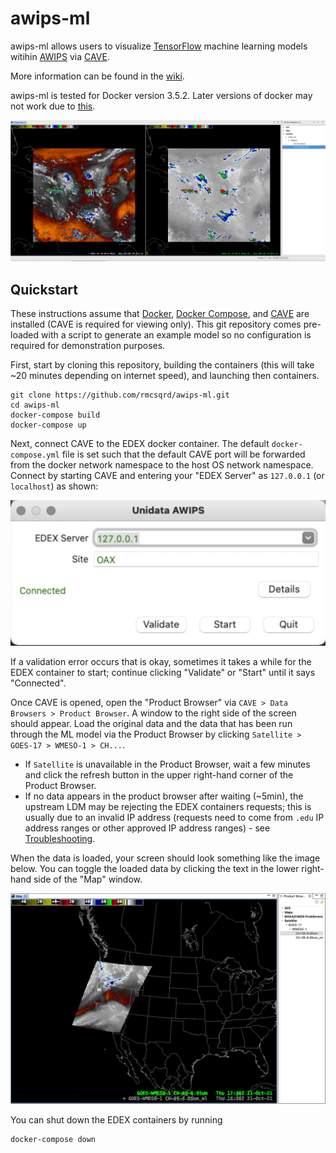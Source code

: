 # awips-ml
awips-ml allows users to visualize [TensorFlow](https://www.tensorflow.org/) machine learning models witihin [AWIPS](https://www.unidata.ucar.edu/software/awips2/) via [CAVE](https://unidata.github.io/awips2/install/install-cave/).

More information can be found in the [wiki](https://github.com/rmcsqrd/awips-ml/wiki).

awips-ml is tested for Docker version 3.5.2. Later versions of docker may not work due to [this](https://github.com/rmcsqrd/awips-ml/wiki/awips-ml-usage-guide#docker-compose-error-failed-to-mount-cgroup-at-sysfscgroupsystemd-operation-not-permitted).

![Example data being displayed](aux/example.png)

## Quickstart<a name="tc_quickstart"></a>
These instructions assume that [Docker](https://docs.docker.com/get-docker/),
[Docker Compose](https://docs.docker.com/compose/install/), and
[CAVE](https://unidata.github.io/awips2/install/install-cave/) are installed
(CAVE is required for viewing only). This git repository comes pre-loaded with
a script to generate an example model so no configuration is required for demonstration purposes.

First, start by cloning this repository, building the containers (this will take ~20 minutes depending on internet speed), and launching then containers.
```
git clone https://github.com/rmcsqrd/awips-ml.git
cd awips-ml
docker-compose build
docker-compose up
```
Next, connect CAVE to the EDEX docker container. The default `docker-compose.yml` file is set such that the default CAVE port will be forwarded from the docker network namespace to the host OS network namespace. Connect by starting CAVE and entering your "EDEX Server" as `127.0.0.1` (or `localhost`) as shown:

![Connect CAVE to EDEX](aux/edex_server_localhost.png)

If a validation error occurs that is okay, sometimes it takes a while for the EDEX container to start; continue clicking "Validate" or "Start" until it says "Connected".

Once CAVE is opened, open the "Product Browser" via `CAVE > Data Browsers > Product Browser`. A window to the right side of the screen should appear. Load the original data and the data that has been run through the ML model via the Product Browser by clicking `Satellite > GOES-17 > WMESO-1 > CH...`.
- If `Satellite` is unavailable in the Product Browser, wait a few minutes and click the refresh button in the upper right-hand corner of the Product Browser.
- If no data appears in the product browser after waiting (~5min), the upstream LDM may be rejecting the EDEX containers requests; this is usually due to an invalid IP address (requests need to come from `.edu` IP address ranges or other approved IP address ranges) - see [Troubleshooting](#tc_troubleshooting).

When the data is loaded, your screen should look something like the image below. You can toggle the loaded data by clicking the text in the lower right-hand side of the "Map" window.

![Display Data via CAVE](aux/loaded_data.png)

You can shut down the EDEX containers by running
```
docker-compose down
```
